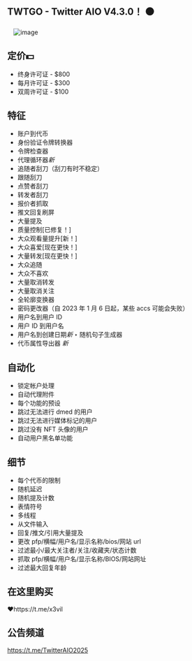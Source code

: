 ## TWTGO - Twitter AIO V4.3.0！ ⚫️
⠀
![image](https://github.com/TwtAIO/TwitterAIO-TWTGO/assets/155061268/3b726599-e591-4133-a5e3-b5a7a6af2f46)



## 定价💵
- 终身许可证 - $800
- 每月许可证 - $300
- 双周许可证 - $100

## 特征
- 账户到代币
- 身份验证令牌转换器
- 令牌检查器
- 代理循环器*新*
- 追随者刮刀（刮刀有时不稳定）
- 跟随刮刀
- 点赞者刮刀
- 转发者刮刀
- 报价者抓取
- 推文回复刷屏
- 大量提及
- 质量控制[已修复！]
- 大众观看量提升[新！]
- 大众喜爱[现在更快！]
- 大量转发[现在更快！]
- 大众追随
- 大众不喜欢
- 大量取消转发
- 大量取消关注
- 全轮廓变换器
- 密码更改器（自 2023 年 1 月 6 日起，某些 accs 可能会失败）
- 用户名到用户 ID
- 用户 ID 到用户名
- 用户名到创建日期*新*
‣ 随机句子生成器
- 代币属性导出器 *新*
⠀
## 自动化
- 锁定帐户处理
- 自动代理附件
- 每个功能的预设
- 跳过无法进行 dmed 的用户
- 跳过无法进行媒体标记的用户
- 跳过没有 NFT 头像的用户
- 自动用户黑名单功能
⠀
## 细节
- 每个代币的限制
- 随机延迟
- 随机提及计数
- 表情符号
- 多线程
- 从文件输入
- 回复/推文/引用大量提及
- 更改 pfp/横幅/用户名/显示名称/bios/网站 url
- 过滤最小/最大关注者/关注/收藏夹/状态计数
- 抓取 pfp/横幅/用户名/显示名称/BIOS/网站网址
- 过滤最大回复年龄
⠀
## 在这里购买
❤️https://t.me/x3vil
⠀
## 公告频道
https://t.me/TwitterAIO2025
